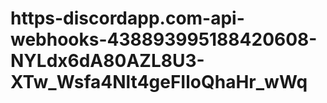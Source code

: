 # https-discordapp.com-api-webhooks-438893995188420608-NYLdx6dA80AZL8U3-XTw_Wsfa4Nlt4geFIloQhaHr_wWq